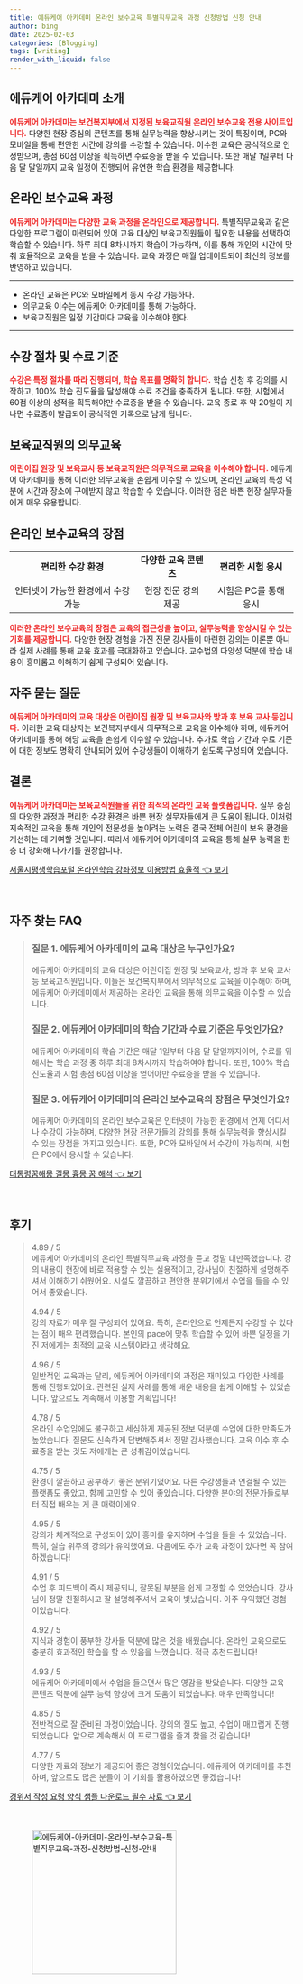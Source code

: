 ```yaml
---
title: 에듀케어 아카데미 온라인 보수교육 특별직무교육 과정 신청방법 신청 안내
author: bing
date: 2025-02-03
categories: [Blogging]
tags: [writing]
render_with_liquid: false
---
```



<h2 id='소개'>에듀케어 아카데미 소개</h2>

<p><b><span style="color: #ee2323;">에듀케어 아카데미는 보건복지부에서 지정된 보육교직원 온라인 보수교육 전용 사이트입니다.</span></b> 다양한 현장 중심의 콘텐츠를 통해 실무능력을 향상시키는 것이 특징이며, PC와 모바일을 통해 편안한 시간에 강의를 수강할 수 있습니다. 이수한 교육은 공식적으로 인정받으며, 총점 60점 이상을 획득하면 수료증을 받을 수 있습니다. 또한 매달 1일부터 다음 달 말일까지 교육 일정이 진행되어 유연한 학습 환경을 제공합니다.</p>

<h2 id='교육과정'>온라인 보수교육 과정</h2>

<p><b><span style="color: #ee2323;">에듀케어 아카데미는 다양한 교육 과정을 온라인으로 제공합니다.</span></b> 특별직무교육과 같은 다양한 프로그램이 마련되어 있어 교육 대상인 보육교직원들이 필요한 내용을 선택하여 학습할 수 있습니다. 하루 최대 8차시까지 학습이 가능하며, 이를 통해 개인의 시간에 맞춰 효율적으로 교육을 받을 수 있습니다. 교육 과정은 매월 업데이트되어 최신의 정보를 반영하고 있습니다.</p>

<hr />

<ul>
    <li>온라인 교육은 PC와 모바일에서 동시 수강 가능하다.</li>
    <li>의무교육 이수는 에듀케어 아카데미를 통해 가능하다.</li>
    <li>보육교직원은 일정 기간마다 교육을 이수해야 한다.</li>
</ul>

<hr />

<h2 id='수강절차'>수강 절차 및 수료 기준</h2>

<p><b><span style="color: #ee2323;">수강은 특정 절차를 따라 진행되며, 학습 목표를 명확히 합니다.</span></b> 학습 신청 후 강의를 시작하고, 100% 학습 진도율을 달성해야 수료 조건을 충족하게 됩니다. 또한, 시험에서 60점 이상의 성적을 획득해야만 수료증을 받을 수 있습니다. 교육 종료 후 약 20일이 지나면 수료증이 발급되어 공식적인 기록으로 남게 됩니다.</p>

<h2 id='의무교육'>보육교직원의 의무교육</h2>

<p><b><span style="color: #ee2323;">어린이집 원장 및 보육교사 등 보육교직원은 의무적으로 교육을 이수해야 합니다.</span></b> 에듀케어 아카데미를 통해 이러한 의무교육을 손쉽게 이수할 수 있으며, 온라인 교육의 특성 덕분에 시간과 장소에 구애받지 않고 학습할 수 있습니다. 이러한 점은 바쁜 현장 실무자들에게 매우 유용합니다.</p>

<h2 id='장점'>온라인 보수교육의 장점</h2>

<table>
    <tr>
        <td style="text-align: center; height: 17px;"><b>편리한 수강 환경</b></td>
        <td style="text-align: center; height: 17px;"><b>다양한 교육 콘텐츠</b></td>
        <td style="text-align: center; height: 17px;"><b>편리한 시험 응시</b></td>
    </tr>
    <tr>
        <td style="text-align: center; height: 17px;">인터넷이 가능한 환경에서 수강 가능</td>
        <td style="text-align: center; height: 17px;">현장 전문 강의 제공</td>
        <td style="text-align: center; height: 17px;">시험은 PC를 통해 응시</td>
    </tr>
</table>

<p><b><span style="color: #ee2323;">이러한 온라인 보수교육의 장점은 교육의 접근성을 높이고, 실무능력을 향상시킬 수 있는 기회를 제공합니다.</span></b> 다양한 현장 경험을 가진 전문 강사들이 마련한 강의는 이론뿐 아니라 실제 사례를 통해 교육 효과를 극대화하고 있습니다. 교수법의 다양성 덕분에 학습 내용이 흥미롭고 이해하기 쉽게 구성되어 있습니다.</p>

<h2 id='자주묻는질문'>자주 묻는 질문</h2>

<p><b><span style="color: #ee2323;">에듀케어 아카데미의 교육 대상은 어린이집 원장 및 보육교사와 방과 후 보육 교사 등입니다.</span></b> 이러한 교육 대상자는 보건복지부에서 의무적으로 교육을 이수해야 하며, 에듀케어 아카데미를 통해 해당 교육을 손쉽게 이수할 수 있습니다. 추가로 학습 기간과 수료 기준에 대한 정보도 명확히 안내되어 있어 수강생들이 이해하기 쉽도록 구성되어 있습니다.</p>

<h2 id='결론'>결론</h2>

<p><b><span style="color: #ee2323;">에듀케어 아카데미는 보육교직원들을 위한 최적의 온라인 교육 플랫폼입니다.</span></b> 실무 중심의 다양한 과정과 편리한 수강 환경은 바쁜 현장 실무자들에게 큰 도움이 됩니다. 이처럼 지속적인 교육을 통해 개인의 전문성을 높이려는 노력은 결국 전체 어린이 보육 환경을 개선하는 데 기여할 것입니다. 따라서 에듀케어 아카데미의 교육을 통해 실무 능력을 한층 더 강화해 나가기를 권장합니다.</p>


<p><a class="click-button" title="서울시평생학습포털 온라인학습 강좌정보 이용방법 효율적" href="https://afficreate.github.io/posts/%EC%84%9C%EC%9A%B8%EC%8B%9C%ED%8F%89%EC%83%9D%ED%95%99%EC%8A%B5%ED%8F%AC%ED%84%B8-%EC%98%A8%EB%9D%BC%EC%9D%B8%ED%95%99%EC%8A%B5-%EA%B0%95%EC%A2%8C%EC%A0%95%EB%B3%B4-%EC%9D%B4%EC%9A%A9%EB%B0%A9%EB%B2%95-%ED%9A%A8%EC%9C%A8%EC%A0%81/" rel="dofollow">서울시평생학습포털 온라인학습 강좌정보 이용방법 효율적 👈 보기</a></p><br>
<h2 id='자주_찾는_FAQ'>자주 찾는 FAQ</h2>
<div itemscope="" itemtype="https://schema.org/FAQPage"> 
<blockquote> 

<div itemscope="" itemprop="mainEntity" itemtype="https://schema.org/Question"> 
<h3 itemprop="name">질문 1. 에듀케어 아카데미의 교육 대상은 누구인가요?</h3> 
<div itemscope="" itemprop="acceptedAnswer" itemtype="https://schema.org/Answer"> 
<span itemprop="text"> 
<p>에듀케어 아카데미의 교육 대상은 어린이집 원장 및 보육교사, 방과 후 보육 교사 등 보육교직원입니다. 이들은 보건복지부에서 의무적으로 교육을 이수해야 하며, 에듀케어 아카데미에서 제공하는 온라인 교육을 통해 의무교육을 이수할 수 있습니다.</p> 
</span> 
</div> 
</div> 

<div itemscope="" itemprop="mainEntity" itemtype="https://schema.org/Question"> 
<h3 itemprop="name">질문 2. 에듀케어 아카데미의 학습 기간과 수료 기준은 무엇인가요?</h3> 
<div itemscope="" itemprop="acceptedAnswer" itemtype="https://schema.org/Answer"> 
<span itemprop="text"> 
<p>에듀케어 아카데미의 학습 기간은 매달 1일부터 다음 달 말일까지이며, 수료를 위해서는 학습 과정 중 하루 최대 8차시까지 학습하여야 합니다. 또한, 100% 학습 진도율과 시험 총점 60점 이상을 얻어야만 수료증을 받을 수 있습니다.</p> 
</span> 
</div> 
</div> 

<div itemscope="" itemprop="mainEntity" itemtype="https://schema.org/Question"> 
<h3 itemprop="name">질문 3. 에듀케어 아카데미의 온라인 보수교육의 장점은 무엇인가요?</h3> 
<div itemscope="" itemprop="acceptedAnswer" itemtype="https://schema.org/Answer"> 
<span itemprop="text"> 
<p>에듀케어 아카데미의 온라인 보수교육은 인터넷이 가능한 환경에서 언제 어디서나 수강이 가능하며, 다양한 현장 전문가들의 강의를 통해 실무능력을 향상시킬 수 있는 장점을 가지고 있습니다. 또한, PC와 모바일에서 수강이 가능하며, 시험은 PC에서 응시할 수 있습니다.</p> 
</span> 
</div> 
</div> 

</blockquote> 
</div>
<p><a class="click-button" title="대통령꿈해몽 길몽 흉몽 꿈 해석" href="https://afficreate.github.io/posts/%EB%8C%80%ED%86%B5%EB%A0%B9%EA%BF%88%ED%95%B4%EB%AA%BD-%EA%B8%B8%EB%AA%BD-%ED%9D%89%EB%AA%BD-%EA%BF%88-%ED%95%B4%EC%84%9D/" rel="dofollow">대통령꿈해몽 길몽 흉몽 꿈 해석 👈 보기</a></p><br>
<h2 id='후기'>후기</h2>
<div itemscope itemtype="https://schema.org/Product">
  <blockquote>
  <div itemprop="review" itemscope itemtype="https://schema.org/Review">
      <div itemprop="reviewRating" itemscope itemtype="https://schema.org/Rating"> <span itemprop="ratingValue">4.89</span> / <span itemprop="bestRating">5</span> </div>
      <span itemprop="reviewBody">에듀케어 아카데미의 온라인 특별직무교육 과정을 듣고 정말 대만족했습니다. 강의 내용이 현장에 바로 적용할 수 있는 실용적이고, 강사님이 친절하게 설명해주셔서 이해하기 쉬웠어요. 시설도 깔끔하고 편안한 분위기에서 수업을 들을 수 있어서 좋았습니다.</span>
  </div>
  <br>
  <div itemprop="review" itemscope itemtype="https://schema.org/Review">
      <div itemprop="reviewRating" itemscope itemtype="https://schema.org/Rating"> <span itemprop="ratingValue">4.94</span> / <span itemprop="bestRating">5</span> </div>
      <span itemprop="reviewBody">강의 자료가 매우 잘 구성되어 있어요. 특히, 온라인으로 언제든지 수강할 수 있다는 점이 매우 편리했습니다. 본인의 pace에 맞춰 학습할 수 있어 바쁜 일정을 가진 저에게는 최적의 교육 시스템이라고 생각해요.</span>
  </div>
  <br>
  <div itemprop="review" itemscope itemtype="https://schema.org/Review">
      <div itemprop="reviewRating" itemscope itemtype="https://schema.org/Rating"> <span itemprop="ratingValue">4.96</span> / <span itemprop="bestRating">5</span> </div>
      <span itemprop="reviewBody">일반적인 교육과는 달리, 에듀케어 아카데미의 과정은 재미있고 다양한 사례를 통해 진행되었어요. 관련된 실제 사례를 통해 배운 내용을 쉽게 이해할 수 있었습니다. 앞으로도 계속해서 이용할 계획입니다!</span>
  </div>
  <br>
  <div itemprop="review" itemscope itemtype="https://schema.org/Review">
      <div itemprop="reviewRating" itemscope itemtype="https://schema.org/Rating"> <span itemprop="ratingValue">4.78</span> / <span itemprop="bestRating">5</span> </div>
      <span itemprop="reviewBody">온라인 수업임에도 불구하고 세심하게 제공된 정보 덕분에 수업에 대한 만족도가 높았습니다. 질문도 신속하게 답변해주셔서 정말 감사했습니다. 교육 이수 후 수료증을 받는 것도 저에게는 큰 성취감이었습니다.</span>
  </div>
  <br>
  <div itemprop="review" itemscope itemtype="https://schema.org/Review">
      <div itemprop="reviewRating" itemscope itemtype="https://schema.org/Rating"> <span itemprop="ratingValue">4.75</span> / <span itemprop="bestRating">5</span> </div>
      <span itemprop="reviewBody">환경이 깔끔하고 공부하기 좋은 분위기였어요. 다른 수강생들과 연결될 수 있는 플랫폼도 좋았고, 함께 고민할 수 있어 좋았습니다. 다양한 분야의 전문가들로부터 직접 배우는 게 큰 매력이에요.</span>
  </div>
  <br>
  <div itemprop="review" itemscope itemtype="https://schema.org/Review">
      <div itemprop="reviewRating" itemscope itemtype="https://schema.org/Rating"> <span itemprop="ratingValue">4.95</span> / <span itemprop="bestRating">5</span> </div>
      <span itemprop="reviewBody">강의가 체계적으로 구성되어 있어 흥미를 유지하며 수업을 들을 수 있었습니다. 특히, 실습 위주의 강의가 유익했어요. 다음에도 추가 교육 과정이 있다면 꼭 참여하겠습니다!</span>
  </div>
  <br>
  <div itemprop="review" itemscope itemtype="https://schema.org/Review">
      <div itemprop="reviewRating" itemscope itemtype="https://schema.org/Rating"> <span itemprop="ratingValue">4.91</span> / <span itemprop="bestRating">5</span> </div>
      <span itemprop="reviewBody">수업 후 피드백이 즉시 제공되니, 잘못된 부분을 쉽게 교정할 수 있었습니다. 강사님이 정말 친절하시고 잘 설명해주셔서 교육이 빛났습니다. 아주 유익했던 경험이었습니다.</span>
  </div>
  <br>
  <div itemprop="review" itemscope itemtype="https://schema.org/Review">
      <div itemprop="reviewRating" itemscope itemtype="https://schema.org/Rating"> <span itemprop="ratingValue">4.92</span> / <span itemprop="bestRating">5</span> </div>
      <span itemprop="reviewBody">지식과 경험이 풍부한 강사들 덕분에 많은 것을 배웠습니다. 온라인 교육으로도 충분히 효과적인 학습을 할 수 있음을 느꼈습니다. 적극 추천드립니다!</span>
  </div>
  <br>
  <div itemprop="review" itemscope itemtype="https://schema.org/Review">
      <div itemprop="reviewRating" itemscope itemtype="https://schema.org/Rating"> <span itemprop="ratingValue">4.93</span> / <span itemprop="bestRating">5</span> </div>
      <span itemprop="reviewBody">에듀케어 아카데미에서 수업을 들으면서 많은 영감을 받았습니다. 다양한 교육 콘텐츠 덕분에 실무 능력 향상에 크게 도움이 되었습니다. 매우 만족합니다!</span>
  </div>
  <br>
  <div itemprop="review" itemscope itemtype="https://schema.org/Review">
      <div itemprop="reviewRating" itemscope itemtype="https://schema.org/Rating"> <span itemprop="ratingValue">4.85</span> / <span itemprop="bestRating">5</span> </div>
      <span itemprop="reviewBody">전반적으로 잘 준비된 과정이었습니다. 강의의 질도 높고, 수업이 매끄럽게 진행되었습니다. 앞으로 계속해서 이 프로그램을 즐겨 찾을 것 같습니다!</span>
  </div>
  <br>
  <div itemprop="review" itemscope itemtype="https://schema.org/Review">
      <div itemprop="reviewRating" itemscope itemtype="https://schema.org/Rating"> <span itemprop="ratingValue">4.77</span> / <span itemprop="bestRating">5</span> </div>
      <span itemprop="reviewBody">다양한 자료와 정보가 제공되어 좋은 경험이었습니다. 에듀케어 아카데미를 추천하며, 앞으로도 많은 분들이 이 기회를 활용하였으면 좋겠습니다!</span>
  </div>
  </blockquote>
</div>
<p><a class="click-button" title="경위서 작성 요령 양식 샘플 다운로드 필수 자료" href="https://afficreate.github.io/posts/%EA%B2%BD%EC%9C%84%EC%84%9C-%EC%9E%91%EC%84%B1-%EC%9A%94%EB%A0%B9-%EC%96%91%EC%8B%9D-%EC%83%98%ED%94%8C-%EB%8B%A4%EC%9A%B4%EB%A1%9C%EB%93%9C-%ED%95%84%EC%88%98-%EC%9E%90%EB%A3%8C/" rel="dofollow">경위서 작성 요령 양식 샘플 다운로드 필수 자료 👈 보기</a></p><br>
<figure class="image"><img src="https://afficreate.github.io/assets/img/thumbnail/에듀케어-아카데미-온라인-보수교육-특별직무교육-과정-신청방법-신청-안내.webp" alt="에듀케어-아카데미-온라인-보수교육-특별직무교육-과정-신청방법-신청-안내" width="256" height="256"></figure>
